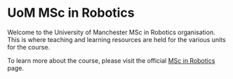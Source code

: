 # UoM MSc in Robotics

Welcome to the University of Manchester MSc in Robotics organisation.  This is where teaching and learning resources are held for the various units for the course.

To learn more about the course, please visit the official [MSc in Robotics](https://www.manchester.ac.uk/study/masters/courses/list/20967/msc-robotics/) page.
